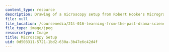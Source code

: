 ```yaml
---
content_type: resource
description: Drawing of a microscopy setup from Robert Hooke's Micrographia.
file: null
file_location: /coursemedia/21l-016-learning-from-the-past-drama-science-performance-spring-2009/0d50331157211bd2630a3b47e6c42d4f_02.jpg
file_type: image/jpeg
resourcetype: Image
title: Microscopy Setup
uid: 0d503311-5721-1bd2-630a-3b47e6c42d4f
---
```

